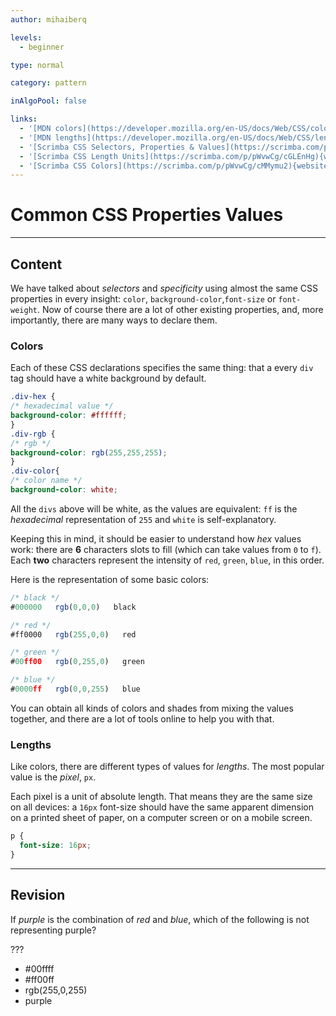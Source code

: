 ```yaml
---
author: mihaiberq

levels:
  - beginner

type: normal

category: pattern

inAlgoPool: false

links:
  - '[MDN colors](https://developer.mozilla.org/en-US/docs/Web/CSS/color_value){documentation}'
  - '[MDN lengths](https://developer.mozilla.org/en-US/docs/Web/CSS/length){documentation}'
  - '[Scrimba CSS Selectors, Properties & Values](https://scrimba.com/p/pWvwCg/cpKbvTV){website}'
  - '[Scrimba CSS Length Units](https://scrimba.com/p/pWvwCg/cGLEnHg){website}'
  - '[Scrimba CSS Colors](https://scrimba.com/p/pWvwCg/cMMymu2){website}'
---
```


# Common CSS Properties Values

---
## Content

We have talked about *selectors* and *specificity* using almost the same CSS properties in every insight: `color`, `background-color`,`font-size` or `font-weight`. Now of course there are a lot of other existing properties, and, more importantly, there are many ways to declare them.

### Colors
Each of these CSS declarations specifies the same thing: that a every `div` tag should have a white background by default.
```css
.div-hex {
/* hexadecimal value */
background-color: #ffffff;
}
.div-rgb {
/* rgb */
background-color: rgb(255,255,255);
}
.div-color{
/* color name */
background-color: white;
```
All the `divs` above will be white, as the values are equivalent: `ff` is the *hexadecimal* representation of `255` and `white` is self-explanatory.

Keeping this in mind, it should be easier to understand how *hex* values work: there are **6** characters slots to fill (which can take values from `0` to `f`). Each **two** characters represent the intensity of `red`, `green`, `blue`, in this order.

Here is the representation of some basic colors:
```javascript
/* black */
#000000   rgb(0,0,0)   black

/* red */
#ff0000   rgb(255,0,0)   red

/* green */
#00ff00   rgb(0,255,0)   green

/* blue */
#0000ff   rgb(0,0,255)   blue
```

You can obtain all kinds of colors and shades from mixing the values together, and there are a lot of tools online to help you with that.

### Lengths

Like colors, there are different types of values for *lengths*. The most popular value is the *pixel*, `px`.

Each pixel is a unit of absolute length. That means they are the same size on all devices: a `16px` font-size should have the same apparent dimension on a printed sheet of paper, on a computer screen or on a mobile screen.
```css
p {
  font-size: 16px;
}
```

---
## Revision

If *purple* is the combination of *red* and *blue*, which of the following is not representing purple?

???

* #00ffff
* #ff00ff
* rgb(255,0,255)
* purple

